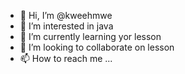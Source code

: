 - 👋 Hi, I’m @kweehmwe
- 👀 I’m interested in java
- 🌱 I’m currently learning yor lesson
- 💞️ I’m looking to collaborate on lesson
- 📫 How to reach me ...

<!---
kweehmwe/kweehmwe is a ✨ special ✨ repository because its `README.md` (this file) appears on your GitHub profile.
You can click the Preview link to take a look at your changes.
--->
